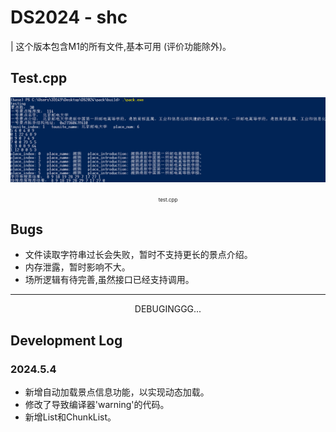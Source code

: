 # DS2024 - shc 
| 这个版本包含M1的所有文件,基本可用 (评价功能除外)。

## Test.cpp
<center><img src="./assets/test-0.png" alt="png" >
<p><span style="font-size: 8px;">test.cpp</span></p></center>

## Bugs
* 文件读取字符串过长会失败，暂时不支持更长的景点介绍。
* 内存泄露，暂时影响不大。
* 场所逻辑有待完善,虽然接口已经支持调用。
---
<center>DEBUGINGGG...</center>

## Development Log

### 2024.5.4 
* 新增自动加载景点信息功能，以实现动态加载。
* 修改了导致编译器'warning'的代码。
* 新增List和ChunkList。